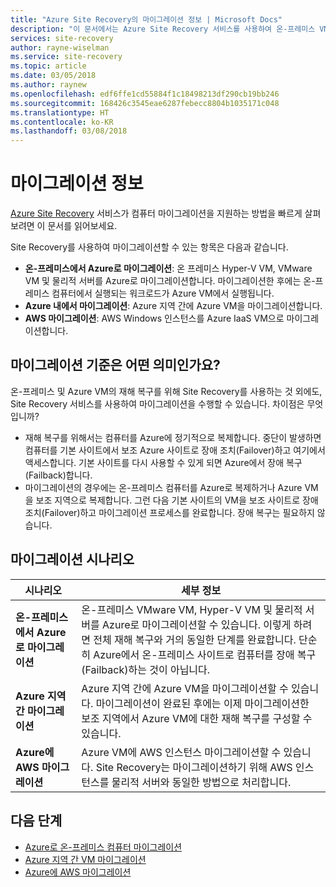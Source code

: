 ```yaml
---
title: "Azure Site Recovery의 마이그레이션 정보 | Microsoft Docs"
description: "이 문서에서는 Azure Site Recovery 서비스를 사용하여 온-프레미스 VM 및 Azure VM을 마이그레이션하는 방법을 설명합니다."
services: site-recovery
author: rayne-wiselman
ms.service: site-recovery
ms.topic: article
ms.date: 03/05/2018
ms.author: raynew
ms.openlocfilehash: edf6ffe1cd55884f1c18498213df290cb19bb246
ms.sourcegitcommit: 168426c3545eae6287febecc8804b1035171c048
ms.translationtype: HT
ms.contentlocale: ko-KR
ms.lasthandoff: 03/08/2018
---
```

# <a name="about-migration"></a>마이그레이션 정보

[Azure Site Recovery](site-recovery-overview.md) 서비스가 컴퓨터 마이그레이션을 지원하는 방법을 빠르게 살펴보려면 이 문서를 읽어보세요. 

Site Recovery를 사용하여 마이그레이션할 수 있는 항목은 다음과 같습니다.

- **온-프레미스에서 Azure로 마이그레이션**: 온 프레미스 Hyper-V VM, VMware VM 및 물리적 서버를 Azure로 마이그레이션합니다. 마이그레이션한 후에는 온-프레미스 컴퓨터에서 실행되는 워크로드가 Azure VM에서 실행됩니다. 
- **Azure 내에서 마이그레이션**: Azure 지역 간에 Azure VM을 마이그레이션합니다. 
- **AWS 마이그레이션**: AWS Windows 인스턴스를 Azure IaaS VM으로 마이그레이션합니다. 


## <a name="what-do-we-mean-by-migration"></a>마이그레이션 기준은 어떤 의미인가요?

온-프레미스 및 Azure VM의 재해 복구를 위해 Site Recovery를 사용하는 것 외에도, Site Recovery 서비스를 사용하여 마이그레이션을 수행할 수 있습니다. 차이점은 무엇입니까?

- 재해 복구를 위해서는 컴퓨터를 Azure에 정기적으로 복제합니다. 중단이 발생하면 컴퓨터를 기본 사이트에서 보조 Azure 사이트로 장애 조치(Failover)하고 여기에서 액세스합니다. 기본 사이트를 다시 사용할 수 있게 되면 Azure에서 장애 복구(Failback)합니다.
- 마이그레이션의 경우에는 온-프레미스 컴퓨터를 Azure로 복제하거나 Azure VM을 보조 지역으로 복제합니다. 그런 다음 기본 사이트의 VM을 보조 사이트로 장애 조치(Failover)하고 마이그레이션 프로세스를 완료합니다. 장애 복구는 필요하지 않습니다.  


## <a name="migration-scenarios"></a>마이그레이션 시나리오

**시나리오** | **세부 정보**
--- | ---
**온-프레미스에서 Azure로 마이그레이션** | 온-프레미스 VMware VM, Hyper-V VM 및 물리적 서버를 Azure로 마이그레이션할 수 있습니다. 이렇게 하려면 전체 재해 복구와 거의 동일한 단계를 완료합니다. 단순히 Azure에서 온-프레미스 사이트로 컴퓨터를 장애 복구(Failback)하는 것이 아닙니다.
**Azure 지역 간 마이그레이션** | Azure 지역 간에 Azure VM을 마이그레이션할 수 있습니다. 마이그레이션이 완료된 후에는 이제 마이그레이션한 보조 지역에서 Azure VM에 대한 재해 복구를 구성할 수 있습니다.
**Azure에 AWS 마이그레이션** | Azure VM에 AWS 인스턴스 마이그레이션할 수 있습니다. Site Recovery는 마이그레이션하기 위해 AWS 인스턴스를 물리적 서버와 동일한 방법으로 처리합니다. 

## <a name="next-steps"></a>다음 단계

- [Azure로 온-프레미스 컴퓨터 마이그레이션](migrate-tutorial-on-premises-azure.md)
- [Azure 지역 간 VM 마이그레이션](azure-to-azure-tutorial-migrate.md)
- [Azure에 AWS 마이그레이션](migrate-tutorial-aws-azure.md)
